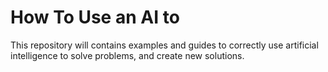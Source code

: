 # How To Use an AI to

This repository will contains examples and guides to correctly use artificial intelligence to solve problems, and create new solutions.
